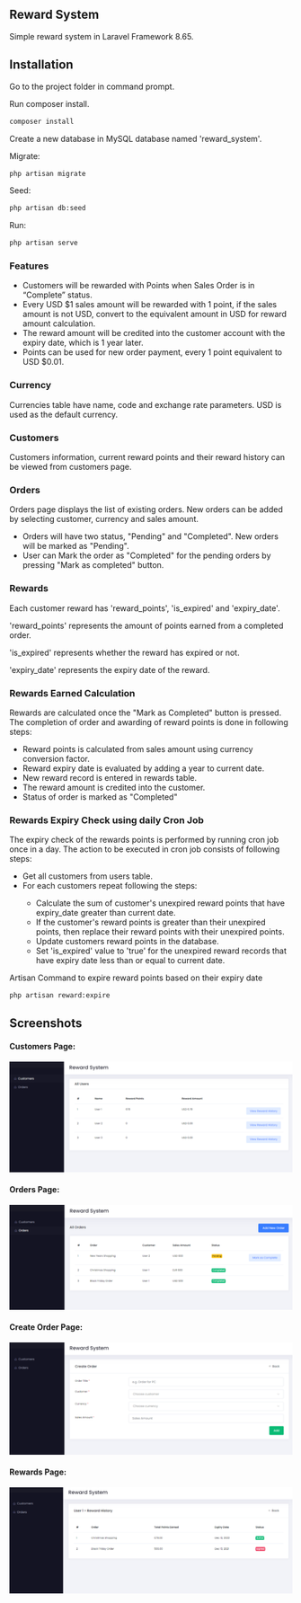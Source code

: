 ## Reward System

Simple reward system in Laravel Framework 8.65.

## Installation

Go to the project folder in command prompt.

Run composer install.

```bash
composer install
```

Create a new database in MySQL database named 'reward_system'.

Migrate:
```bash
php artisan migrate
```

Seed:
```bash
php artisan db:seed
```

Run:

```bash
php artisan serve
```

### Features

- Customers will be rewarded with Points when Sales Order is in “Complete” status.
- Every USD $1 sales amount will be rewarded with 1 point, if the sales amount is not USD, convert to the equivalent amount in USD for reward   amount calculation.
- The reward amount will be credited into the customer account with the expiry date, which is 1 year later.
- Points can be used for new order payment, every 1 point equivalent to USD $0.01.

### Currency
Currencies table have name, code and exchange rate parameters. USD is used as the default currency.

### Customers
Customers information, current reward points and their reward history can be viewed from customers page.

### Orders

Orders page displays the list of existing orders. New orders can be added by selecting customer, currency and sales amount.

<ul>
    <li>
        Orders will have two status, "Pending" and "Completed". New orders will be marked as "Pending".
    </li>
    <li>
        User can Mark the order as "Completed" for the pending orders by pressing "Mark as completed" button.
    </li>
</ul>

### Rewards
Each customer reward has 'reward_points', 'is_expired' and 'expiry_date'. 

'reward_points' represents the amount of points earned from a completed order. 

'is_expired' represents whether the reward has expired or not.

'expiry_date' represents the expiry date of the reward.

### Rewards Earned Calculation
Rewards are calculated once the "Mark as Completed" button is pressed. The completion of order and awarding of reward points is done in following steps:

<ul>
    <li>
        Reward points is calculated from sales amount using currency conversion factor. 
    </li>
    <li>
        Reward expiry date is evaluated by adding a year to current date. 
    </li>
    <li>
        New reward record is entered in rewards table.
    </li>
    <li>
       The reward amount is credited into the customer.
    </li>
    <li>
        Status of order is marked as "Completed"
    </li>
</ul>

### Rewards Expiry Check using daily Cron Job

The expiry check of the rewards points is performed by running cron job once in a day. The action to be executed in cron job consists of following steps:

<ul>
    <li>
        Get all customers from users table.
    </li>
    <li>
       For each customers repeat following the steps:
    </li>
    <ul>
        <li>
            Calculate the sum of customer's unexpired reward points that have expiry_date greater than current date.
        </li>
        <li>
            If the customer's reward points is greater than their unexpired points, then replace their reward points with their unexpired points.
        </li>
        <li>
            Update customers reward points in the database.
        </li>
        <li>
            Set 'is_expired' value to 'true' for the unexpired reward records that have expiry date less than or equal to current date.
        </li>
    </ul>
</ul>


Artisan Command to expire reward points based on their expiry date
```bash
php artisan reward:expire
```

## Screenshots


#### Customers Page:
![Customers Image 1](https://github.com/alsabaj/reward_system/blob/main/users.png)

#### Orders Page:
![Orders Image 2](https://github.com/alsabaj/reward_system/blob/main/orders.png)

#### Create Order Page:
![Create Order Image 2](https://github.com/alsabaj/reward_system/blob/main/create_order.png)

#### Rewards Page:
![Rewards Image 2](https://github.com/alsabaj/reward_system/blob/main/rewards.png)